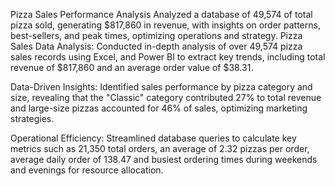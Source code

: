 Pizza Sales Performance Analysis 
Analyzed a database of 49,574 of total pizza sold, generating $817,860 in revenue, with insights on order patterns, best-sellers, and peak times, optimizing operations and strategy. Pizza Sales Data Analysis: Conducted in-depth analysis of over 49,574 pizza sales records using Excel, and Power BI to extract key trends, including total revenue of $817,860 and an average order value of $38.31.

Data-Driven Insights: Identified sales performance by pizza category and size, revealing that the "Classic" category contributed 27% to total revenue and large-size pizzas accounted for 46% of sales, optimizing marketing strategies.

Operational Efficiency: Streamlined database queries to calculate key metrics such as 21,350 total orders, an average of 2.32 pizzas per order, average daily order of 138.47 and busiest ordering times during weekends and evenings for resource allocation.
